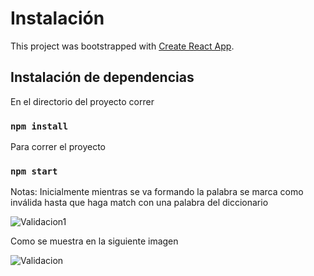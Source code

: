# Instalación


This project was bootstrapped with [Create React App](https://github.com/facebook/create-react-app).

## Instalación de dependencias

En el directorio del proyecto correr

### `npm install`

Para correr el proyecto
### `npm start`

Notas: Inicialmente mientras se va formando la palabra se marca como inválida hasta que haga match con una palabra del diccionario

![Validacion1](https://i.ibb.co/xC0p9rP/first.jpg)

Como se muestra en la siguiente imagen

![Validacion](https://i.ibb.co/CP6CLZR/second.jpg)



